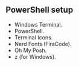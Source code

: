 ## PowerShell setup

- Windows Terminal.
- PowerShell.
- Terminal Icons.
- Nerd Fonts (FiraCode).
- Oh My Posh.
- z (for Windows).